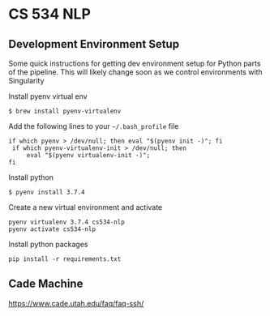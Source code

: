 # CS 534 NLP

## Development Environment Setup
Some quick instructions for getting dev environment setup for Python parts of the pipeline. This will likely change soon as we control environments with Singularity

Install pyenv virtual env
```
$ brew install pyenv-virtualenv
```

Add the following lines to your `~/.bash_profile` file
```
if which pyenv > /dev/null; then eval "$(pyenv init -)"; fi                                       
 if which pyenv-virtualenv-init > /dev/null; then
     eval "$(pyenv virtualenv-init -)";
fi
```

Install python
```
$ pyenv install 3.7.4
```

Create a new virtual environment and activate
```
pyenv virtualenv 3.7.4 cs534-nlp
pyenv activate cs534-nlp
```

Install python packages
```
pip install -r requirements.txt
```

## Cade Machine
https://www.cade.utah.edu/faq/faq-ssh/